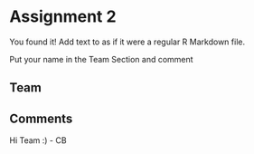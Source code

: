 # Assignment 2

You found it!  Add text to as if it were a regular R Markdown file.

Put your name in the Team Section and comment

## Team


## Comments
Hi Team :) - CB
